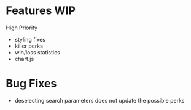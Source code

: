 
# Features WIP
High Priority
* styling fixes
* killer perks
* win/loss statistics
* chart.js

# Bug Fixes
* deselecting search parameters does not update the possible perks
